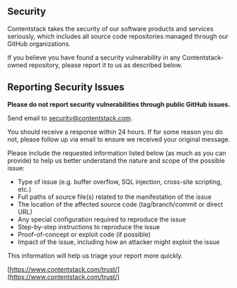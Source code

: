 ## Security

Contentstack takes the security of our software products and services seriously, which includes all source code repositories managed through our GitHub organizations.

If you believe you have found a security vulnerability in any Contentstack-owned repository, please report it to us as described below.

## Reporting Security Issues

**Please do not report security vulnerabilities through public GitHub issues.**

Send email to [security@contentstack.com](mailto:security@contentstack.com).

You should receive a response within 24 hours. If for some reason you do not, please follow up via email to ensure we received your original message.

Please include the requested information listed below (as much as you can provide) to help us better understand the nature and scope of the possible issue:

  * Type of issue (e.g. buffer overflow, SQL injection, cross-site scripting, etc.)
  * Full paths of source file(s) related to the manifestation of the issue
  * The location of the affected source code (tag/branch/commit or direct URL)
  * Any special configuration required to reproduce the issue
  * Step-by-step instructions to reproduce the issue
  * Proof-of-concept or exploit code (if possible)
  * Impact of the issue, including how an attacker might exploit the issue

This information will help us triage your report more quickly.

[https://www.contentstack.com/trust/](https://www.contentstack.com/trust/)

